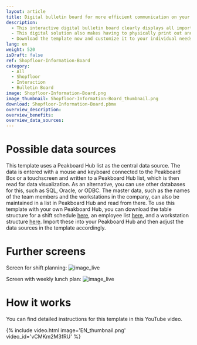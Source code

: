 ```yaml
---
layout: article
title: Digital bulletin board for more efficient communication on your shop floor
description: 
  - This interactive digital bulletin board clearly displays all important information and key production figures relating to your production. In addition, the application not only allows you to create but also edit shift schedules for your team for the current and the coming week. All employees can be assigned a shift, workstation, and an order to be processed for each business day. The digital production dashboard is operated either with a touchscreen or with a mouse and keyboard, which is easy to connect to the Peakboard Box.
  - This digital solution also makes having to physically print out and post important notices or the weekly menu a thing of the past. With Peakboard, just load the PDF documents to be displayed on a network drive, SharePoint, or OneDrive, for example. You can easily swap out the files to be displayed as needed. The digital bulletin board will then update the display fully automatically.
  - Download the template now and customize it to your individual needs without any IT effort or previous knowledge. Our [consulting team](https://peakboard.com/produkt/consulting/) would also be happy to assist.
lang: en
weight: 520
isDraft: false
ref: Shopfloor-Information-Board
category:
  - All
  - Shopfloor
  - Interaction
  - Bulletin Board
image: Shopfloor-Information-Board.png
image_thumbnail: Shopfloor-Information-Board_thumbnail.png
download: Shopfloor-Information-Board.pbmx
overview_description:
overview_benefits:
overview_data_sources:
---
```

# Possible data sources
This template uses a Peakboard Hub list as the central data source. The data is entered with a mouse and keyboard connected to the Peakboard Box or a touchscreen and written to a Peakboard Hub list, which is then read for data visualization. As an alternative, you can use other databases for this, such as SQL, Oracle, or ODBC. The master data, such as the names of the team members and the workstations in the company, can also be maintained in a list in Peakboard Hub and read from there. To use this template with your own Peakboard Hub, you can download the table structure for a shift schedule <a href="Template_Shopfloor_Information_Board_Schedule.csv" class="inline" download>here</a>, an employee list  <a href="Template_Shopfloor_Information_Board_Staff.csv" class="inline" download>here</a>, and a workstation structure <a href="Template_Shopfloor_Information_Board_Workstations.csv" class="inline" download>here</a>. Import these into your Peakboard Hub and then adjust the data sources in the template accordingly.

# Further screens

Screen for shift planning:
![image_live](Shopfloor-Information-Board-Shift.png)


Screen with weekly lunch plan:
![image_live](Shopfloor-Information-Board-Lunch.png)

# How it works
You can find detailed instructions for this template in this YouTube video.

{% include video.html image='EN_thumbnail.png' video_id='vCMKm2M3fRU' %}
